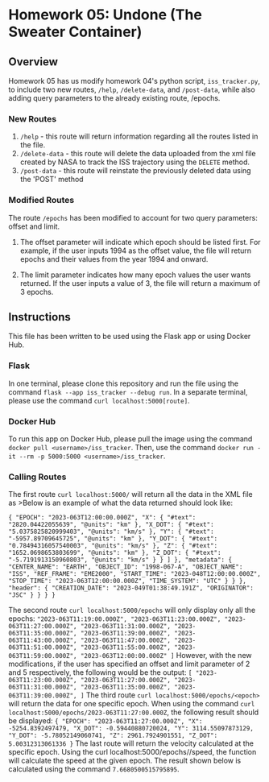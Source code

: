 # Homework 05: Undone (The Sweater Container)

## Overview

Homework 05 has us modify homework 04's python script, `iss_tracker.py`, to include two
new routes, `/help`, `/delete-data`, and `/post-data`, while also adding query parameters
to the already existing route, /epochs. 

### New Routes

1. `/help` - this route will return information regarding all the routes listed
in the file.  
2. `/delete-data` - this route will delete the data uploaded from the xml file created by NASA to track the ISS trajectory using the `DELETE` method. 
3. `/post-data` - this route will reinstate the previously deleted data using the 'POST' method


### Modified Routes
The route `/epochs` has been modified to account for two query parameters: offset and limit. 

1. The offset parameter will indicate which epoch should be listed first. For example, 
if the user inputs 1994 as the offset value, the file will return epochs and their values
from the year 1994 and onward. 

2. The limit parameter indicates how many epoch values the user wants returned. If the user 
inputs a value of 3, the file will return a maximum of 3 epochs. 

## Instructions
This file has been written to be used using the Flask app or using Docker Hub.

### Flask 
In one terminal, please clone this repository and run the file using the command 
`flask --app iss_tracker --debug run`. In a separate terminal, please use the command
`curl localhost:5000[route]`. 

### Docker Hub
To run this app on Docker Hub, please pull the image using the command `docker pull <username>/iss_tracker`. Then, use the command `docker run -it --rm -p 5000:5000 <username>/iss_tracker`. 

### Calling Routes
The first route `curl localhost:5000/` will return all the data in the XML file as >Below is an example of what the data returned should look like:

`
 {
                "EPOCH": "2023-063T12:00:00.000Z",
                "X": {
                  "#text": "2820.04422055639",
                  "@units": "km"
                },
                "X_DOT": {
                  "#text": "5.0375825820999403",
                  "@units": "km/s"
                },
                "Y": {
                  "#text": "-5957.89709645725",
                  "@units": "km"
                },
                "Y_DOT": {
                  "#text": "0.78494316057540003",
                  "@units": "km/s"
                },
                "Z": {
                  "#text": "1652.0698653803699",
                  "@units": "km"
                },
                "Z_DOT": {
                  "#text": "-5.7191913150960803",
                  "@units": "km/s"
                }
              }
            ]
 },
          "metadata": {
            "CENTER_NAME": "EARTH",
            "OBJECT_ID": "1998-067-A",
            "OBJECT_NAME": "ISS",
            "REF_FRAME": "EME2000",
            "START_TIME": "2023-048T12:00:00.000Z",
            "STOP_TIME": "2023-063T12:00:00.000Z",
            "TIME_SYSTEM": "UTC"
          }
        }
      },
      "header": {
        "CREATION_DATE": "2023-049T01:38:49.191Z",
        "ORIGINATOR": "JSC"
      }
    }
  }
}
`

The second route `curl localhost:5000/epochs` will only display only all the epochs:
`
"2023-063T11:19:00.000Z",
  "2023-063T11:23:00.000Z",
  "2023-063T11:27:00.000Z",
  "2023-063T11:31:00.000Z",
  "2023-063T11:35:00.000Z",
  "2023-063T11:39:00.000Z",
  "2023-063T11:43:00.000Z",
  "2023-063T11:47:00.000Z",
  "2023-063T11:51:00.000Z",
  "2023-063T11:55:00.000Z",
  "2023-063T11:59:00.000Z",
  "2023-063T12:00:00.000Z"
]
`
However, with the new modifications, if the user has specified an offset and limit parameter of 2 and 5 respectively, the following would be the output:
`
[
  "2023-063T11:23:00.000Z",
  "2023-063T11:27:00.000Z",
  "2023-063T11:31:00.000Z",
  "2023-063T11:35:00.000Z",
  "2023-063T11:39:00.000Z",
]
`
The third route `curl localhost:5000/epochs/<epoch>` will return the data for one specific epoch. When using the command `curl localhost:5000/epochs/2023-063T11:27:00.000Z`, the following result should be displayed:
`
{
  "EPOCH": "2023-063T11:27:00.000Z",
  "X": -5254.8392497479,
  "X_DOT": -0.59440880720024,
  "Y": 3114.55097873129,
  "Y_DOT": -5.78052149060741,
  "Z": 2961.7924901551,
  "Z_DOT": 5.00312313061336
}
`
The last route will return the velocity calculated at the specific epoch. Using the curl localhost:5000/epochs/<epoch>/speed, the function will calculate the speed at the given epoch. 
The result shown below is calculated using the command
`7.6680500515795895`. 
